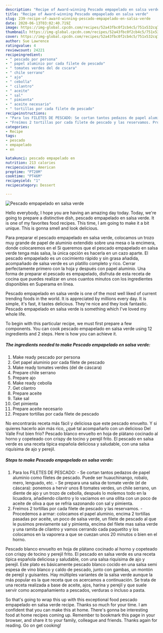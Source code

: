```yaml
---
description: "Recipe of Award-winning Pescado empapelado en salsa verde"
title: "Recipe of Award-winning Pescado empapelado en salsa verde"
slug: 239-recipe-of-award-winning-pescado-empapelado-en-salsa-verde
date: 2020-06-13T03:02:40.719Z
image: https://img-global.cpcdn.com/recipes/52a43fbc0f2cb4c5/751x532cq70/pescado-empapelado-en-salsa-verde-foto-principal.jpg
thumbnail: https://img-global.cpcdn.com/recipes/52a43fbc0f2cb4c5/751x532cq70/pescado-empapelado-en-salsa-verde-foto-principal.jpg
cover: https://img-global.cpcdn.com/recipes/52a43fbc0f2cb4c5/751x532cq70/pescado-empapelado-en-salsa-verde-foto-principal.jpg
author: Sue Lawrence
ratingvalue: 4
reviewcount: 24221
recipeingredient:
- " pescado por persona"
- " papel aluminio por cada filete de pescado"
- " tomates verdes del de cscara"
- " chile serrano"
- " ajo"
- " cebolla"
- " cilantro"
- " aceite"
- " sal"
- " pimienta"
- " aceite necesario"
- " tortillas por cada filete de pescado"
recipeinstructions:
- "Para los FILETES DE PESCADO: Se cortan tantos pedazos de papel aluminio como filetes de pescado. Puede ser huauchinango, robalo, mero, lenguado, etc. Se prepara una salsa de tomate verde (el de cáscara): ponemos a hervir unos 8 tomates verdes, un chile serrano, un diente de ajo y un trozo de cebolla, después lo molemos todo en la licuadora, añadiendo cilantro y lo vaciamos en una ollita con un poco de aceite de oliva a que se refría sazonando con sal y pimienta."
- "Freímos 2 tortillas por cada filete de pescado y las reservamos. Procedemos a armar: colocamos el papel aluminio, encima 2 tortillas pasadas por aceite, un poco de salsa verde, un filete de pescado al que le pusimos previamente sal y pimienta, encima del filete mas salsa verde y una ramita de cilantro y vamos cerrando cada paquetito y los colocamos en la vaporera a que se cuezan unos 20 minutos o bien en el horno."
categories:
- Recipe
tags:
- pescado
- empapelado
- en

katakunci: pescado empapelado en 
nutrition: 213 calories
recipecuisine: American
preptime: "PT20M"
cooktime: "PT46M"
recipeyield: "1"
recipecategory: Dessert

---
```



![Pescado empapelado en salsa verde](https://img-global.cpcdn.com/recipes/52a43fbc0f2cb4c5/751x532cq70/pescado-empapelado-en-salsa-verde-foto-principal.jpg)

Hello everybody, I hope you are having an amazing day today. Today, we're going to prepare a distinctive dish, pescado empapelado en salsa verde. It is one of my favorites food recipes. This time, I am going to make it a bit unique. This is gonna smell and look delicious.

Para preparar el pescado empapelado en salsa verde, colocamos un trozo muy grande de papel de aluminio extendido sobre una mesa o la encimera, donde colocaremos en el Si queremos que el pescado empapelado en salsa verde tenga más salsa, la única opción es hacerla en un cazo aparte. El pescado empapelado es un cocimiento rápido y sin grasa añadida, acompañado de salsa verde es un platillo completo y rico. Cerrar perfectamente primero con la hoja y después con papel aluminio. Una forma de preparar el pescado es empapelado, disfruta de esta receta de cocina que puedes realizar en unos cuantos minutos con los ingredientes disponibles en Superama en línea.

Pescado empapelado en salsa verde is one of the most well liked of current trending foods in the world. It is appreciated by millions every day. It is simple, it's fast, it tastes delicious. They're nice and they look fantastic. Pescado empapelado en salsa verde is something which I've loved my whole life.


To begin with this particular recipe, we must first prepare a few components. You can cook pescado empapelado en salsa verde using 12 ingredients and 2 steps. Here is how you can achieve it.

<!--inarticleads1-->

##### The ingredients needed to make Pescado empapelado en salsa verde:

1. Make ready  pescado por persona
1. Get  papel aluminio por cada filete de pescado
1. Make ready  tomates verdes (del de cáscara)
1. Prepare  chile serrano
1. Prepare  ajo
1. Make ready  cebolla
1. Get  cilantro
1. Prepare  aceite
1. Take  sal
1. Get  pimienta
1. Prepare  aceite necesario
1. Prepare  tortillas por cada filete de pescado


No encontrarás receta más fácil y deliciosa que este pescado envuelto. Y si quieres hacerlo aún más rico, ¿qué tal acompañarlo con un delicioso Del Valle Frut bien frío? Pescado blanco envuelto en hoja de plátano cocinado al horno y copeteado con crispy de tocino y perejil frito. El pescado en salsa verde es una receta típica española deliciosa y saludable, con una salsa riquísima de ajo y perejil. 

<!--inarticleads2-->

##### Steps to make Pescado empapelado en salsa verde:

1. Para los FILETES DE PESCADO: - Se cortan tantos pedazos de papel aluminio como filetes de pescado. Puede ser huauchinango, robalo, mero, lenguado, etc. - Se prepara una salsa de tomate verde (el de cáscara): ponemos a hervir unos 8 tomates verdes, un chile serrano, un diente de ajo y un trozo de cebolla, después lo molemos todo en la licuadora, añadiendo cilantro y lo vaciamos en una ollita con un poco de aceite de oliva a que se refría sazonando con sal y pimienta.
1. Freímos 2 tortillas por cada filete de pescado y las reservamos. - Procedemos a armar: colocamos el papel aluminio, encima 2 tortillas pasadas por aceite, un poco de salsa verde, un filete de pescado al que le pusimos previamente sal y pimienta, encima del filete mas salsa verde y una ramita de cilantro y vamos cerrando cada paquetito y los colocamos en la vaporera a que se cuezan unos 20 minutos o bien en el horno.


Pescado blanco envuelto en hoja de plátano cocinado al horno y copeteado con crispy de tocino y perejil frito. El pescado en salsa verde es una receta típica española deliciosa y saludable, con una salsa riquísima de ajo y perejil. Este plato es básicamente pescado blanco cocido en una salsa semi espesa de vino blanco y caldo de pescado, junto con gambas, un montón de perejil y guisantes. Hay múltiples variantes de la salsa verde aunque la más popular es la que receta que os acercamos a continuación. Se trata de una receta realizada a base de aceite, ajos, harina y perejil y que suele servir como acompañamiento a pescados, verduras o incluso a pasta. 

So that's going to wrap this up with this exceptional food pescado empapelado en salsa verde recipe. Thanks so much for your time. I am confident that you can make this at home. There's gonna be interesting food at home recipes coming up. Remember to bookmark this page in your browser, and share it to your family, colleague and friends. Thanks again for reading. Go on get cooking!
